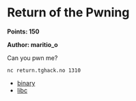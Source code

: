 # Return of the Pwning

**Points: 150**

**Author: maritio_o**

Can you pwn me?

```
nc return.tghack.no 1310
```

* [binary](run/rop32)
* [libc](run/libc.so.6)
